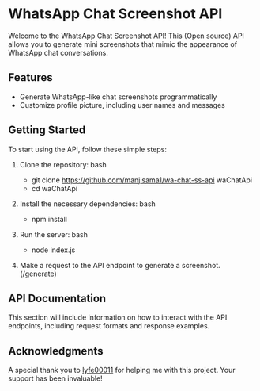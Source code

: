 # WhatsApp Chat Screenshot API

Welcome to the WhatsApp Chat Screenshot API! This (Open source) API allows you to generate mini screenshots that mimic the appearance of WhatsApp chat conversations. 


## Features

- Generate WhatsApp-like chat screenshots programmatically
- Customize profile picture, including user names and messages

## Getting Started

To start using the API, follow these simple steps:

1. Clone the repository:
   bash

   - git clone https://github.com/manjisama1/wa-chat-ss-api waChatApi
   - cd waChatApi
   

3. Install the necessary dependencies:
   bash
   
   - npm install
   

5. Run the server:
   bash

   - node index.js
   

7. Make a request to the API endpoint to generate a screenshot. (/generate)

## API Documentation

This section will include information on how to interact with the API endpoints, including request formats and response examples.

## Acknowledgments

A special thank you to [lyfe00011](https://github.com/lyfe00011) for helping me with this project. Your support has been invaluable!

